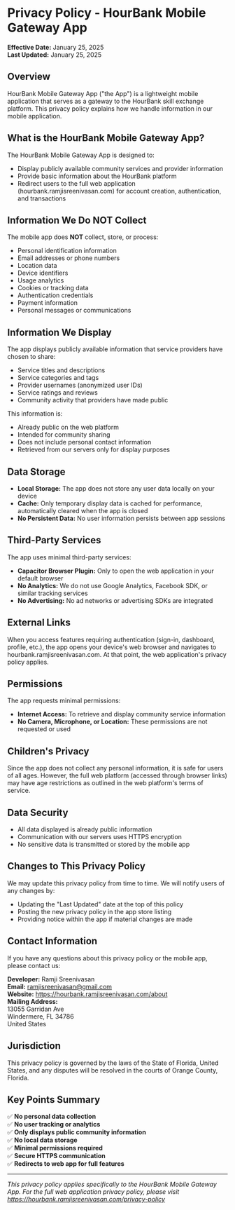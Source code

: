 # Privacy Policy - HourBank Mobile Gateway App

**Effective Date:** January 25, 2025  
**Last Updated:** January 25, 2025

## Overview

HourBank Mobile Gateway App ("the App") is a lightweight mobile application that serves as a gateway to the HourBank skill exchange platform. This privacy policy explains how we handle information in our mobile application.

## What is the HourBank Mobile Gateway App?

The HourBank Mobile Gateway App is designed to:
- Display publicly available community services and provider information
- Provide basic information about the HourBank platform
- Redirect users to the full web application (hourbank.ramjisreenivasan.com) for account creation, authentication, and transactions

## Information We Do NOT Collect

The mobile app does **NOT** collect, store, or process:
- Personal identification information
- Email addresses or phone numbers
- Location data
- Device identifiers
- Usage analytics
- Cookies or tracking data
- Authentication credentials
- Payment information
- Personal messages or communications

## Information We Display

The app displays publicly available information that service providers have chosen to share:
- Service titles and descriptions
- Service categories and tags
- Provider usernames (anonymized user IDs)
- Service ratings and reviews
- Community activity that providers have made public

This information is:
- Already public on the web platform
- Intended for community sharing
- Does not include personal contact information
- Retrieved from our servers only for display purposes

## Data Storage

- **Local Storage:** The app does not store any user data locally on your device
- **Cache:** Only temporary display data is cached for performance, automatically cleared when the app is closed
- **No Persistent Data:** No user information persists between app sessions

## Third-Party Services

The app uses minimal third-party services:
- **Capacitor Browser Plugin:** Only to open the web application in your default browser
- **No Analytics:** We do not use Google Analytics, Facebook SDK, or similar tracking services
- **No Advertising:** No ad networks or advertising SDKs are integrated

## External Links

When you access features requiring authentication (sign-in, dashboard, profile, etc.), the app opens your device's web browser and navigates to hourbank.ramjisreenivasan.com. At that point, the web application's privacy policy applies.

## Permissions

The app requests minimal permissions:
- **Internet Access:** To retrieve and display community service information
- **No Camera, Microphone, or Location:** These permissions are not requested or used

## Children's Privacy

Since the app does not collect any personal information, it is safe for users of all ages. However, the full web platform (accessed through browser links) may have age restrictions as outlined in the web platform's terms of service.

## Data Security

- All data displayed is already public information
- Communication with our servers uses HTTPS encryption
- No sensitive data is transmitted or stored by the mobile app

## Changes to This Privacy Policy

We may update this privacy policy from time to time. We will notify users of any changes by:
- Updating the "Last Updated" date at the top of this policy
- Posting the new privacy policy in the app store listing
- Providing notice within the app if material changes are made

## Contact Information

If you have any questions about this privacy policy or the mobile app, please contact us:

**Developer:** Ramji Sreenivasan  
**Email:** ramjisreenivasan@gmail.com  
**Website:** https://hourbank.ramjisreenivasan.com/about  
**Mailing Address:**  
13055 Garridan Ave  
Windermere, FL 34786  
United States

## Jurisdiction

This privacy policy is governed by the laws of the State of Florida, United States, and any disputes will be resolved in the courts of Orange County, Florida.

## Key Points Summary

✅ **No personal data collection**  
✅ **No user tracking or analytics**  
✅ **Only displays public community information**  
✅ **No local data storage**  
✅ **Minimal permissions required**  
✅ **Secure HTTPS communication**  
✅ **Redirects to web app for full features**

---

*This privacy policy applies specifically to the HourBank Mobile Gateway App. For the full web application privacy policy, please visit https://hourbank.ramjisreenivasan.com/privacy-policy*
